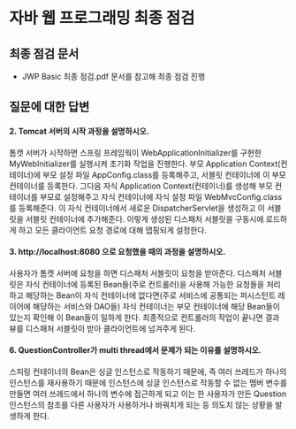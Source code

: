 # 자바 웹 프로그래밍 최종 점검
## 최종 점검 문서 
* JWP Basic 최종 점검.pdf 문서를 참고해 최종 점검 진행

## 질문에 대한 답변
#### 2. Tomcat 서버의 시작 과정을 설명하시오.
톰캣 서버가 시작하면 스프링 프레임웍이 WebApplicationInitializer를 구현한 MyWebInitializer를 실행시켜 초기화 작업을 진행한다. 부모 Application Context(컨테이너)에 부모 설정 파일 AppConfig.class를 등록해주고, 서블릿 컨테이너에 이 부모 컨테이너를 등록한다. 그다음 자식 Application Context(컨테이너)를 생성해 부모 컨테이너를 부모로 설정해주고 자식 컨테이너에 자식 설정 파일 WebMvcConfig.class를 등록해준다. 이 자식 컨테이너에서 새로운 DispatcherServlet을 생성하고 이 서블릿을 서블릿 컨테이너에 추가해준다. 이렇게 생성된 디스패처 서블릿을 구동시에 로드하게 하고 모든 클라이언트 요청 경로에 대해 맵핑되게 설정한다.

#### 3. http://localhost:8080 으로 요청했을 때의 과정을 설명하시오.
사용자가 톰캣 서버에 요청을 하면 디스패처 서블릿이 요청을 받아준다. 디스패처 서블릿은 자식 컨테이너에 등록된 Bean들(주로 컨트롤러)을 사용해 가능한 요청들을 처리하고 해당하는 Bean이 자식 컨테이너에 없다면(주로 서비스에 공통되는 퍼시스턴트 레이어에 해당하는 서비스와 DAO들) 자식 컨테이너는 부모 컨테이너에 해당 Bean들이 있는지 확인해 이 Bean들이 일하게 한다. 최종적으로 컨트롤러의 작업이 끝나면 결과 뷰를 디스패처 서블릿이 받아 클라이언트에 넘겨주게 된다.

#### 6. QuestionController가 multi thread에서 문제가 되는 이유를 설명하시오.
스피링 컨테이너의 Bean은 싱글 인스턴스로 작동하기 때문에, 즉 여러 쓰레드가 하나의 인스턴스를 재사용하기 때문에 인스턴스에 싱글 인스턴스로 작동할 수 없는 멤버 변수를 만들면 여러 쓰레드에서 하나의 변수에 접근하게 되고 이는 한 사용자가 만든 Question 인스턴스의 참조를 다른 사용자가 사용하거나 바꿔치게 되는 등 의도치 않는 상황을 발생하게 한다.
